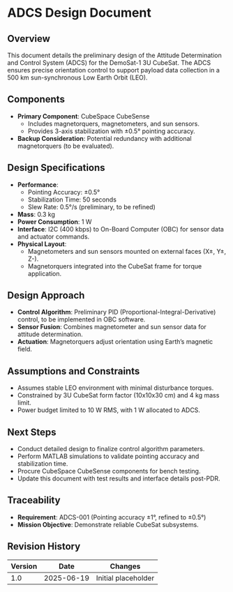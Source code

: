 # ADCS Design Document
## Overview
This document details the preliminary design of the Attitude Determination and Control System (ADCS) for the DemoSat-1 3U CubeSat. The ADCS ensures precise orientation control to support payload data collection in a 500 km sun-synchronous Low Earth Orbit (LEO).

## Components
- **Primary Component**: CubeSpace CubeSense
  - Includes magnetorquers, magnetometers, and sun sensors.
  - Provides 3-axis stabilization with ±0.5° pointing accuracy.
- **Backup Consideration**: Potential redundancy with additional magnetorquers (to be evaluated).

## Design Specifications
- **Performance**:
  - Pointing Accuracy: ±0.5°
  - Stabilization Time: 50 seconds
  - Slew Rate: 0.5°/s (preliminary, to be refined)
- **Mass**: 0.3 kg
- **Power Consumption**: 1 W
- **Interface**: I2C (400 kbps) to On-Board Computer (OBC) for sensor data and actuator commands.
- **Physical Layout**:
  - Magnetometers and sun sensors mounted on external faces (X±, Y±, Z-).
  - Magnetorquers integrated into the CubeSat frame for torque application.

## Design Approach
- **Control Algorithm**: Preliminary PID (Proportional-Integral-Derivative) control, to be implemented in OBC software.
- **Sensor Fusion**: Combines magnetometer and sun sensor data for attitude determination.
- **Actuation**: Magnetorquers adjust orientation using Earth’s magnetic field.

## Assumptions and Constraints
- Assumes stable LEO environment with minimal disturbance torques.
- Constrained by 3U CubeSat form factor (10x10x30 cm) and 4 kg mass limit.
- Power budget limited to 10 W RMS, with 1 W allocated to ADCS.

## Next Steps
- Conduct detailed design to finalize control algorithm parameters.
- Perform MATLAB simulations to validate pointing accuracy and stabilization time.
- Procure CubeSpace CubeSense components for bench testing.
- Update this document with test results and interface details post-PDR.

## Traceability
- **Requirement**: ADCS-001 (Pointing accuracy ±1°, refined to ±0.5°)
- **Mission Objective**: Demonstrate reliable CubeSat subsystems.

## Revision History
| Version | Date       | Changes             |
|---------|------------|---------------------|
| 1.0     | 2025-06-19 | Initial placeholder |